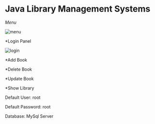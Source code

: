 # Java Library Management Systems
*Menu*

![menu](https://user-images.githubusercontent.com/54204782/139561024-81da50cb-06aa-44a2-a2c4-d4be28e8ea85.png)

*Login Panel

![login](https://user-images.githubusercontent.com/54204782/139561022-66952b68-6d8e-493e-a1cf-8892158a5dd8.png)


  *Add Book
  
  *Delete Book
  
  *Update Book
  
  *Show Library
  
  Default User: root
  
  Default Password: root
  
Database: MySql Server

